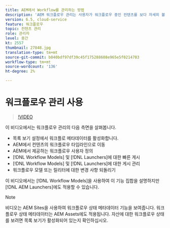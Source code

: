 ```yaml
---
title: AEM에서 Workflow를 관리하는 방법
description: 'AEM 워크플로우 관리는 사용자가 워크플로우 중인 컨텐츠를 보다 자세히 볼 수 있도록 하며 워크플로우 모델 정의를 보다 손쉽게 관리할 수 있도록 해줍니다. '
version: 6.5, cloud-service
feature: 워크플로우
topic: 컨텐츠 관리
role: 관리자
level: 중간
kt: 2557
thumbnail: 27848.jpg
translation-type: tm+mt
source-git-commit: b040bdf97df39c45f175288608e965e5f0214703
workflow-type: tm+mt
source-wordcount: '136'
ht-degree: 2%

---
```



# 워크플로우 관리 사용

>[!VIDEO](https://video.tv.adobe.com/v/27848/?quality=12&learn=on)

이 비디오에서는 워크플로우 관리의 다음 측면을 살펴봅니다.

+ 목록 보기 설정에서 워크플로 메타데이터를 활성화합니다.
+ AEM에서 컨텐츠의 워크플로우 타임라인으로 이동
+ AEM에서 제공하는 워크플로우 사용자 정의
+ [!DNL Workflow Models] 및 [!DNL Launchers]에 대한 빠른 게시
+ [!DNL Workflow Models] 및 [!DNL Launchers]에 대한 게시 관리
+ 워크플로우 모델 또는 릴리터에 대한 변경 사항 되돌리기

이 비디오에서는 [!DNL Workflow Models]을 사용하여 이 기능 집합을 설명하지만 [!DNL AEM Launchers]에도 적용할 수 있습니다.


>[!NOTE]
>
> 비디오는 AEM Sites을 사용하여 워크플로우 상태 메타데이터 기능을 보여줍니다. 워크플로우 상태 메타데이터는 AEM Assets에도 적용됩니다. 자산에 대한 워크플로우 상태를 보려면 목록 보기가 활성화되어 있는지 확인하십시오.
